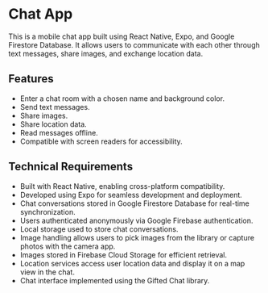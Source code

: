 # Chat App

This is a mobile chat app built using React Native, Expo, and Google Firestore Database. It allows users to communicate with each other through text messages, share images, and exchange location data.

## Features

- Enter a chat room with a chosen name and background color.
- Send text messages.
- Share images.
- Share location data.
- Read messages offline.
- Compatible with screen readers for accessibility.

## Technical Requirements

- Built with React Native, enabling cross-platform compatibility.
- Developed using Expo for seamless development and deployment.
- Chat conversations stored in Google Firestore Database for real-time synchronization.
- Users authenticated anonymously via Google Firebase authentication.
- Local storage used to store chat conversations.
- Image handling allows users to pick images from the library or capture photos with the camera app.
- Images stored in Firebase Cloud Storage for efficient retrieval.
- Location services access user location data and display it on a map view in the chat.
- Chat interface implemented using the Gifted Chat library.
